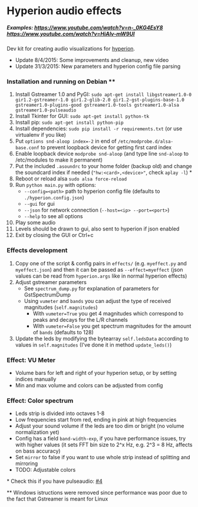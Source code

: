 Hyperion audio effects
======================

##### Examples: https://www.youtube.com/watch?v=n-_0KG4EsY8 https://www.youtube.com/watch?v=HiAlv-mW9UI

Dev kit for creating audio visualizations for [hyperion](https://github.com/tvdzwan/hyperion).

- Update 8/4/2015: Some improvements and cleanup, new video
- Update 31/3/2015: New parameters and hyperion config file parsing

### Installation and running on Debian **

1. Install Gstreamer 1.0 and PyGI: `sudo apt-get install libgstreamer1.0-0 gir1.2-gstreamer-1.0 gir1.2-glib-2.0 gir1.2-gst-plugins-base-1.0 gstreamer1.0-plugins-good gstreamer1.0-tools gstreamer1.0-alsa gstreamer1.0-pulseaudio`
2. Install Tkinter for GUI: `sudo apt-get install python-tk`
3. Install pip: `sudo apt-get install python-pip`
4. Install dependencies: `sudo pip install -r requirements.txt` (or use virtualenv if you like)
5. Put `options snd-aloop index=-2` in end of `/etc/modprobe.d/alsa-base.conf` to prevent loopback device for getting first card index
6. Enable loopback device `modprobe snd-aloop` (and type line `snd-aloop` to /etc/modules to make it permanent)
7. Put the included `.asoundrc` to your home folder (backup old) and change the soundcard index if needed (`"hw:<card>,<device>"`, check `aplay -l`) *
8. Reboot or reload alsa `sudo alsa force-reload`
9. Run `python main.py` with options:
	- `--config=<path>` path to hyperion config file (defaults to `./hyperion.config.json`)
	- `--gui` for gui
	- `--json` for network connection (`--host=<ip> --port=<port>`)
	- `--help` to see all options
10. Play some audio
11. Levels should be drawn to gui, also sent to hyperion if json enabled
12. Exit by closing the GUI or Ctrl+c

### Effects development
1. Copy one of the script & config pairs in `effects/` (e.g. `myeffect.py` and `myeffect.json`) and then it can be passed as `--effect=myeffect` (json values can be read from `hyperion.args` like in normal hyperion effects)
2. Adjust gstreamer parameters
   - See `spectrum_dump.py` for explanation of parameters for GstSpectrumDump
   - Using `vumeter` and `bands` you can adjust the type of received magnitudes (`self.magnitudes`)
      * With `vumeter=True` you get 4 magnitudes which correspond to peaks and decays for the L/R channels
      * With `vumeter=False` you get spectrum magnitudes for the amount of `bands` (defaults to 128)
3. Update the leds by modifying the bytearray `self.ledsData` according to values in `self.magnitudes` (I've done it in method `update_leds()`)

### Effect: VU Meter
- Volume bars for left and right of your hyperion setup, or by setting indices manually
- Min and max volume and colors can be adjusted from config

### Effect: Color spectrum
- Leds strip is divided into octaves 1-8
- Low frequencies start from red, ending in pink at high frequencies
- Adjust your sound volume if the leds are too dim or bright (no volume normalization yet)
- Config has a field `band-width-exp`, if you have performance issues, try with higher values (it sets FFT bin size to 2^x Hz, e.g. 2^3 = 8 Hz, affects on bass accuracy)
- Set `mirror` to false if you want to use whole strip instead of splitting and mirroring
- TODO: Adjustable colors

\* Check this if you have pulseaudio: [#4](https://github.com/RanzQ/hyperion-audio-effects/issues/4#issuecomment-67764593)

\** Windows istructions were removed since performance was poor due to the fact that Gstreamer is meant for Linux
